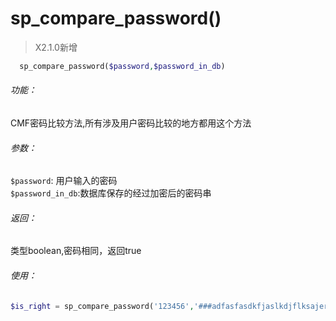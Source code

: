 # sp\_compare\_password\(\)

> X2.1.0新增
```php
  sp_compare_password($password,$password_in_db)
```

###### 功能：
CMF密码比较方法,所有涉及用户密码比较的地方都用这个方法

###### 参数：
`$password`: 用户输入的密码  
`$password_in_db`:数据库保存的经过加密后的密码串

###### 返回：
类型boolean,密码相同，返回true

###### 使用：
```php
$is_right = sp_compare_password('123456','###adfasfasdkfjaslkdjflksajerwqe');
```

